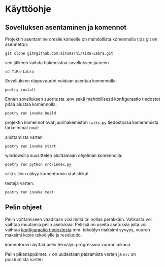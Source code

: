 # Käyttöohje

## Sovelluksen asentaminen ja komennot

Projektin asentamine omalle koneelle on mahdollista komennolla (jos git on asennettu):
```
git clone git@github.com:aitoAarni/TiRa-Labra.git
```

sen jälkeen vaihda hakemistoa sovelluksen juureen
```
cd TiRa-Labra
```

Sovelluksen riippuvuudet voidaan asentaa komennolla: 
```
poetry install
```

Ennen sovelluksen suoritusta .env sekä mahdollisesti konfiguraatio tiedostot pitää alustaa komennolla:
```
poetry run invoke build
```

projektin komennot ovat juurihakemiston `tasks.py` tiedostossa
komennoista tärkeimmät ovat:

aloittamista varten
```
poetry run invoke start
```

windowsilla suosittelen aloittamaan ohjelman komennolla:
```
poetry run python src\index.py
```
sillä silloin näkyy komentorivin statistiikat

testejä varten:
```
peotry run invoke test
```

## Pelin ohjeet

Pelin voittamiseen vaaditaan viisi ristiä tai nollaa peräkkäin.
Valikosta voi vaihtaa muutamia pelin asetuksia.
Pelissä on useita asetuksia joita voi vaihtaa [konfiguraatio tiedostosta](https://github.com/aitoAarni/TiRa-Labra/blob/main/konfiguraatio/tuotanto_konfiguraatio.json) mm. tekoälyn maksimi syvyys, vuoron maksimi kesto tekoälylle ja resoluutio.

komentorivi näyttää pelin tekoälyn progression vuoron aikana.

Pelin pikanäppäimet: `r` on uudestaan pelaamista varten ja `esc` on poistumista varten
